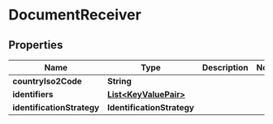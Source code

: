 

# DocumentReceiver


## Properties

| Name | Type | Description | Notes |
|------------ | ------------- | ------------- | -------------|
|**countryIso2Code** | **String** |  |  |
|**identifiers** | [**List&lt;KeyValuePair&gt;**](KeyValuePair.md) |  |  |
|**identificationStrategy** | **IdentificationStrategy** |  |  |



